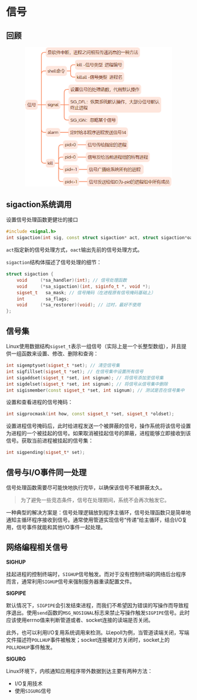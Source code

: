 # 信号

## 回顾
<div align=center>
<img src="./imgs/7_1.png" width=400>
</div>

## sigaction系统调用

设置信号处理函数更健壮的接口
```c++
#include <signal.h>
int sigaction(int sig, const struct sigaction* act, struct sigaction*oact);
```

`act`指定新的信号处理方式，`oact`输出先前的信号处理方式。

`sigaction`结构体描述了信号处理的细节：
```c++
struct sigaction {
    void     (*sa_handler)(int); // 信号处理函数
    void     (*sa_sigaction)(int, siginfo_t *, void *);
    sigset_t   sa_mask; // 信号掩码（在进程原有信号掩码基础上）
    int        sa_flags;
    void     (*sa_restorer)(void); // 过时，最好不使用
};
```

## 信号集

Linux使用数据结构`sigset_t`表示一组信号（实际上是一个长整型数组），并且提供一组函数来设置、修改、删除和查询：

```c++
int sigemptyset(sigset_t *set); // 清空信号集
int sigfillset(sigset_t *set); // 在信号集中设置所有信号
int sigaddset(sigset_t *set, int signum); // 将信号添加至信号集
int sigdelset(sigset_t *set, int signum); // 将信号从信号集中删除
int sigismember(const sigset_t *set, int signum); // 测试是否在信号集中
```

设置和查看进程的信号掩码：
```c++
int sigprocmask(int how, const sigset_t *set, sigset_t *oldset);
```

设置进程信号掩码后，此时给进程发送一个被屏蔽的信号，操作系统将该信号设置为进程的一个被挂起的信号。如果取消被挂起信号的屏蔽，进程能够立即接收到该信号。获取当前进程被挂起的信号集：
```c++
int sigpending(sigset_t* set);
```

## 信号与I/O事件同一处理

信号处理函数需要尽可能快地执行完毕，以确保该信号不被屏蔽太久。
> 为了避免一些竞态条件，信号在处理期间，系统不会再次触发它。

一种典型的解决方案是：信号处理逻辑放到程序主循环，信号处理函数只是简单地通知主循环程序接收到信号。通常使用管道实现信号“传递”给主循环，结合I/O复用，信号事件就能和其他I/O事件一起处理。

## 网络编程相关信号

**SIGHUP**

挂起进程的控制终端时，`SIGHUP`信号触发。而对于没有控制终端的网络后台程序而言，通常利用`SIGHUP`信号来强制服务器重读配置文件。

**SIGPIPE**

默认情况下，`SIGPIPE`会引发结束进程，而我们不希望因为错误的写操作而导致程序退出。使用`send`函数的`MSG_NOSIGNAL`标志来禁止写操作触发`SIGPIPE`信号。此时应该使用errno值来判断管道或者、socket连接的读端是否关闭。

此外，也可以利用I/O复用系统调用来检测。以epoll为例，当管道读端关闭，写端文件描述符`POLLHUP`事件被触发；socket连接被对方关闭时，socket上的`POLLRDHUP`事件触发。

**SIGURG**

Linux环境下，内核通知应用程序带外数据到达主要有两种方法：
- I/O复用技术
- 使用`SIGURG`信号
